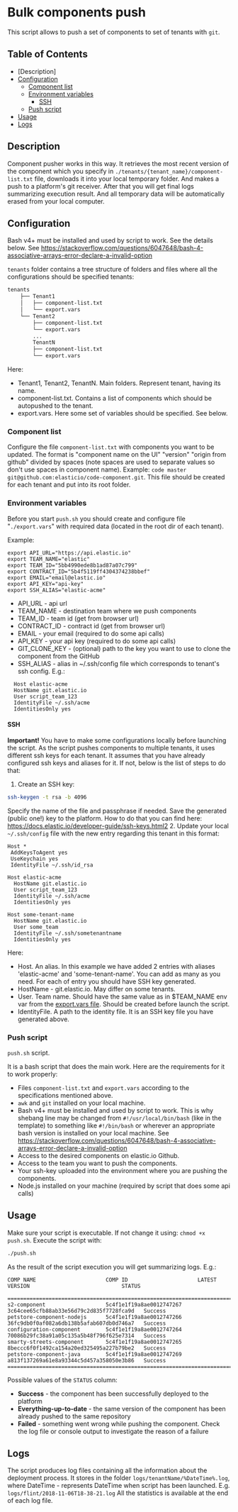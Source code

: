 # Bulk components push

This script allows to push a set of components to set of tenants with `git`.

## Table of Contents
 - [Description]
 - [Configuration](#configuration)
   * [Component list](#component-list)
   * [Environment variables](#environment-variables)
     * [SSH](#SSH)
   * [Push script](#push-script)
 - [Usage](#usage)
 - [Logs](#logs)

## Description

Component pusher works in this way. It retrieves the most recent version of the component which you specify in `./tenants/{tenant_name}/component-list.txt` file, downloads it into your local temporary folder. And makes a push to a platform's git receiver. After that you will get final logs summarizing execution result. And all temporary data will be automatically erased from your local computer.  

## Configuration

Bash v4+ must be installed and used by script to work. See the details below.
See https://stackoverflow.com/questions/6047648/bash-4-associative-arrays-error-declare-a-invalid-option

`tenants` folder contains a tree structure of folders and files where all the configurations should be specified
tenants:
```bash
tenants
    ├── Tenant1
    │   ├── component-list.txt
    │   └── export.vars
    └── Tenant2
        ├── component-list.txt
        └── export.vars
        ...
        TenantN
        ├── component-list.txt
        └── export.vars
```
Here:
* Tenant1, Tenant2, TenantN. Main folders. Represent tenant, having its name.
* component-list.txt. Contains a list of components which should be autopushed to the tenant.
* export.vars. Here some set of variables should be specified. See below.

### Component list

Configure the file `component-list.txt` with components you want to be updated. The format is "component name on the UI" "version" "origin from github" divided by spaces (note spaces are used to separate values so don't use spaces in component name). Example: `code master git@github.com:elasticio/code-component.git`.
This file should be created for each tenant and put into its root folder.

### Environment variables

Before you start `push.sh` you should create and configure file "`./export.vars`" with required data (located in the root dir of each tenant).

Example:
```
export API_URL="https://api.elastic.io"
export TEAM_NAME="elastic"
export TEAM_ID="5bb4990ede8b1ad87a07c799"
export CONTRACT_ID="5b4f5119ff4304374238bbef"
export EMAIL="email@elastic.io"
export API_KEY="api-key"
export SSH_ALIAS="elastic-acme"
```
- API_URL - api url
- TEAM_NAME - destination team where we push components
- TEAM_ID - team id (get from browser url)
- CONTRACT_ID - contract id (get from browser url)
- EMAIL - your email (required to do some api calls)
- API_KEY - your api key (required to do some api calls)
- GIT_CLONE_KEY - (optional) path to the key you want to use to clone the component from the GitHub
- SSH_ALIAS - alias in ~/.ssh/config file which corresponds to tenant's ssh config. E.g.:
```
  Host elastic-acme
  HostName git.elastic.io
  User script_team_123
  IdentityFile ~/.ssh/acme
  IdentitiesOnly yes
```
#### SSH
**Important!** You have to make some configurations locally before launching the script.
As the script pushes components to multiple tenants, it uses different ssh keys for each tenant. It assumes that you have already configured ssh keys and aliases for it. If not, below is the list of steps to do that:
1. Create an SSH key:
```bash
ssh-keygen -t rsa -b 4096
```
Specify the name of the file and passphrase if needed.
Save the generated (public one!) key to the platform. How to do that you can find here: https://docs.elastic.io/developer-guide/ssh-keys.html2
2. Update your local `~/.ssh/config` file with the new entry regarding this tenant in this format:

```
Host *
 AddKeysToAgent yes
 UseKeychain yes
 IdentityFile ~/.ssh/id_rsa

Host elastic-acme
  HostName git.elastic.io
  User script_team_123
  IdentityFile ~/.ssh/acme
  IdentitiesOnly yes

Host some-tenant-name
  HostName git.elastic.io
  User some_team
  IdentityFile ~/.ssh/sometenantname
  IdentitiesOnly yes
```
Here:
* Host. An alias. In this example we have added 2 entries with aliases 'elastic-acme' and 'some-tenant-name'. You can add as many as you need.
For each of entry you should have SSH key generated.
* HostName - git.elastic.io. May differ on some tenants. 
* User. Team name. Should have the same value as in $TEAM_NAME env var from the [export.vars file](#export.vars). Should be created before launch the script.
* IdentityFile. A path to the identity file. It is an SSH key file you have generated above.

### Push script

`push.sh` script.

It is a bash script that does the main work. Here are the requirements for it to work properly:

- Files `component-list.txt` and `export.vars` according to the specifications mentioned above.
- `awk` and `git` installed on your local machine.
- Bash v4+ must be installed and used by script to work. This is why shebang line may be changed from `#!/usr/local/bin/bash` (like in the template) to something like `#!/bin/bash` or wherever an appropriate bash version is installed on your local machine.
  See https://stackoverflow.com/questions/6047648/bash-4-associative-arrays-error-declare-a-invalid-option
- Access to the desired components on elastic.io Github.
- Access to the team you want to push the components.
- Your ssh-key uploaded into the environment where you are pushing the components.
- Node.js installed on your machine (required by script that does some api calls)

## Usage

Make sure your script is executable. If not change it using: `chmod +x push.sh`.
Execute the script with:
```bash
./push.sh
```

As the result of the script execution you will get summarizing logs. E.g.:
```============================================================================================================================
COMP NAME                      COMP ID                      LATEST VERSION                             STATUS                    

============================================================================================================================                                                                                                   
s2-component                   5c4f1e1f19a8ae0012747267     3c64cee65cfb88ab33e56d79c2d835f7728fca9d   Success                   
petstore-component-nodejs      5c4f1e1f19a8ae0012747266     36fc9db0f0af082a6db138b5afab607db0d746a7   Success                   
configuration-component        5c4f1e1f19a8ae0012747264     70086b29fc38a91a05c135a5b48f796f625e7314   Success                   
smarty-streets-component       5c4f1e1f19a8ae0012747265     8beccc6f0f1492ca154a20ed325495a227b79be2   Success                   
petstore-component-java        5c4f1e1f19a8ae0012747269     a813f137269a61e8a93344c5d457a358050e3b86   Success                   
============================================================================================================================
```

Possible values of the `STATUS` column:
- **Success** - the component has been successfully deployed to the platform
- **Everything-up-to-date** - the same version of the component has been already pushed to the same repository
- **Failed** - something went wrong while pushing the component. Check the log file or console output to investigate the reason of a failure

## Logs

The script produces log files containing all the information about the deployment process.
It stores in the folder `logs/tenantName/%DateTime%.log`, where DateTime - represents DateTime when script has been launched.
E.g. `logs/flint/2018-11-06T18-38-21.log`
All the statistics is available at the end of each log file.
